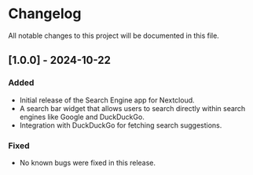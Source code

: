 # Changelog

All notable changes to this project will be documented in this file.

## [1.0.0] - 2024-10-22

### Added

- Initial release of the Search Engine app for Nextcloud.
- A search bar widget that allows users to search directly within search engines like Google and DuckDuckGo.
- Integration with DuckDuckGo for fetching search suggestions.

### Fixed

- No known bugs were fixed in this release.
